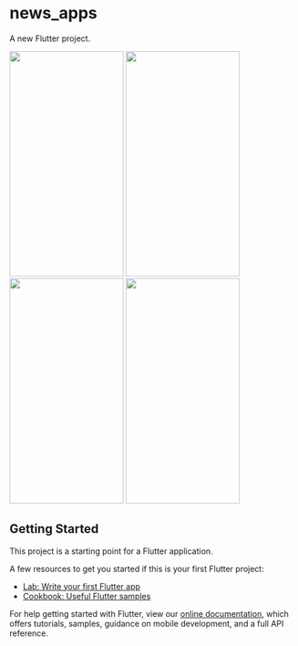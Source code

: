 # news_apps

A new Flutter project.

<img src="https://raw.githubusercontent.com/muftinurulazmi26/CodeHouse-Academy-Tugas-Minggu-4/main/news_apps/screenshot/Screenshot_1647965914.png" width="200" height="395">
<img src="https://raw.githubusercontent.com/muftinurulazmi26/CodeHouse-Academy-Tugas-Minggu-4/main/news_apps/screenshot/Screenshot_1647965957.png" width="200" height="395">
<img src="https://raw.githubusercontent.com/muftinurulazmi26/CodeHouse-Academy-Tugas-Minggu-4/main/news_apps/screenshot/Screenshot_1647965957.png" width="200" height="395">
<img src="https://raw.githubusercontent.com/muftinurulazmi26/CodeHouse-Academy-Tugas-Minggu-4/main/news_apps/screenshot/Screenshot_1647965987.png" width="200" height="395">

## Getting Started

This project is a starting point for a Flutter application.

A few resources to get you started if this is your first Flutter project:

- [Lab: Write your first Flutter app](https://flutter.dev/docs/get-started/codelab)
- [Cookbook: Useful Flutter samples](https://flutter.dev/docs/cookbook)

For help getting started with Flutter, view our
[online documentation](https://flutter.dev/docs), which offers tutorials,
samples, guidance on mobile development, and a full API reference.
